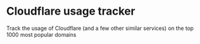 # Cloudflare usage tracker
Track the usage of Cloudflare (and a few other similar services) on the top 1000 most popular domains
